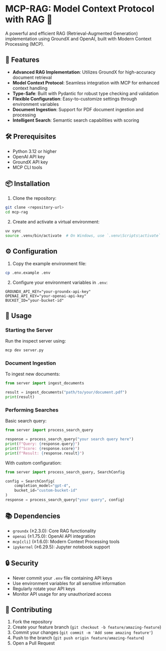 # MCP-RAG: Model Context Protocol with RAG 🚀

A powerful and efficient RAG (Retrieval-Augmented Generation) implementation using GroundX and OpenAI, built with Modern Context Processing (MCP).

## 🌟 Features

- **Advanced RAG Implementation**: Utilizes GroundX for high-accuracy document retrieval
- **Model Context Protocol**: Seamless integration with MCP for enhanced context handling
- **Type-Safe**: Built with Pydantic for robust type checking and validation
- **Flexible Configuration**: Easy-to-customize settings through environment variables
- **Document Ingestion**: Support for PDF document ingestion and processing
- **Intelligent Search**: Semantic search capabilities with scoring

## 🛠️ Prerequisites

- Python 3.12 or higher
- OpenAI API key
- GroundX API key
- MCP CLI tools

## 📦 Installation

1. Clone the repository:
```bash
git clone <repository-url>
cd mcp-rag
```

2. Create and activate a virtual environment:
```bash
uv sync
source .venv/bin/activate  # On Windows, use `.venv\Scripts\activate`
```


## ⚙️ Configuration

1. Copy the example environment file:
```bash
cp .env.example .env
```

2. Configure your environment variables in `.env`:
```env
GROUNDX_API_KEY="your-groundx-api-key"
OPENAI_API_KEY="your-openai-api-key"
BUCKET_ID="your-bucket-id"
```

## 🚀 Usage

### Starting the Server

Run the inspect server using:
```bash
mcp dev server.py
```

### Document Ingestion

To ingest new documents:
```python
from server import ingest_documents

result = ingest_documents("path/to/your/document.pdf")
print(result)
```

### Performing Searches

Basic search query:
```python
from server import process_search_query

response = process_search_query("your search query here")
print(f"Query: {response.query}")
print(f"Score: {response.score}")
print(f"Result: {response.result}")
```

With custom configuration:
```python
from server import process_search_query, SearchConfig

config = SearchConfig(
    completion_model="gpt-4",
    bucket_id="custom-bucket-id"
)
response = process_search_query("your query", config)
```

## 📚 Dependencies

- `groundx` (≥2.3.0): Core RAG functionality
- `openai` (≥1.75.0): OpenAI API integration
- `mcp[cli]` (≥1.6.0): Modern Context Processing tools
- `ipykernel` (≥6.29.5): Jupyter notebook support

## 🔒 Security

- Never commit your `.env` file containing API keys
- Use environment variables for all sensitive information
- Regularly rotate your API keys
- Monitor API usage for any unauthorized access

## 🤝 Contributing

1. Fork the repository
2. Create your feature branch (`git checkout -b feature/amazing-feature`)
3. Commit your changes (`git commit -m 'Add some amazing feature'`)
4. Push to the branch (`git push origin feature/amazing-feature`)
5. Open a Pull Request